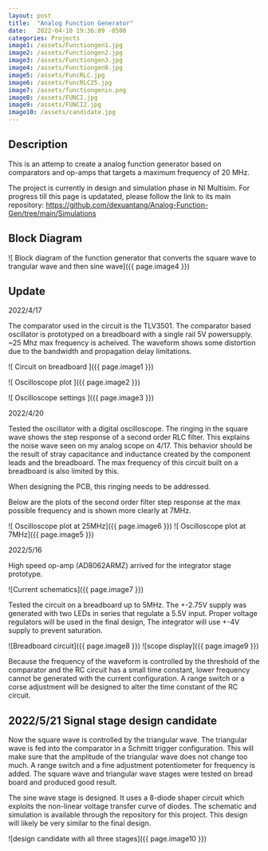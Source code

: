 ```yaml
---
layout: post
title:  "Analog Function Generator"
date:   2022-04-10 19:36:09 -0500
categories: Projects
image1: /assets/Functiongen1.jpg
image2: /assets/Functiongen2.jpg
image3: /assets/Functiongen3.jpg
image4: /assets/Functiongen0.jpg
image5: /assets/FuncRLC.jpg
image6: /assets/FuncRLC25.jpg
image7: /assets/functiongenin.png
image8: /assets/FUNCI.jpg
image9: /assets/FUNCI2.jpg
image10: /assets/candidate.jpg
---
```


## Description
This is an attemp to create a analog function generator based on comparators and op-amps that targets a maximum frequency of 20 MHz.

The project is currently in design and simulation phase in NI Multisim. For progress till this page is updatated, please follow the link to its main repository: 
https://github.com/dexuantang/Analog-Function-Gen/tree/main/Simulations

## Block Diagram

![ Block diagram of the function generator that converts the square wave to trangular wave and then sine wave]({{ page.image4 }})


## Update
2022/4/17

The comparator used in the circuit is the TLV3501.
The comparator based oscillator is prototyped on a breadboard with a single rail 5V powersupply. ~25 Mhz max frequency is acheived. The waveform shows some distortion due to the bandwidth and propagation delay limitations.

![ Circuit on breadboard ]({{ page.image1 }})

![ Oscilloscope plot ]({{ page.image2 }})

![ Oscilloscope settings ]({{ page.image3 }})

2022/4/20

Tested the oscillator with a digital oscilloscope. The ringing in the square wave shows the step response of a second order RLC filter. This explains the noise wave seen on my analog scope on 4/17. This behavior should be the result of stray capacitance and inductance created by the component leads and the breadboard. The max frequency of this circuit built on a breadboard is also limited by this.

When designing the PCB, this ringing needs to be addressed.

Below are the plots of the second order filter step response at the max possible frequency and is shown more clearly at 7MHz.


![ Oscilloscope plot at 25MHz]({{ page.image6 }})
![ Oscilloscope plot at 7MHz]({{ page.image5 }})

2022/5/16

High speed op-amp (AD8062ARMZ) arrived for the integrator stage prototype.

![Current schematics]({{ page.image7 }})

Tested the circuit on a breadboard up to 5MHz. The +-2.75V supply was generated with two LEDs in series that regulate a 5.5V input. Proper voltage regulators will be used in the final design, The integrator will use +-4V supply to prevent saturation.

![Breadboard circuit]({{ page.image8 }})
![scope display]({{ page.image9 }})

Because the frequency of the waveform is controlled by the threshold of the comparator and the RC circuit has a small time constant, lower frequency cannot be generated with the current configuration. A range switch or a corse adjustment will be designed to alter the time constant of the RC circuit.

## 2022/5/21 Signal stage design candidate

Now the square wave is controlled by the triangular wave. The triangular wave is fed into the comparator in a Schmitt trigger configuration. This will make sure that the amplitude of the triangular wave does not change too much. A range switch and a fine adjustment potentiometer for frequency is added. The square wave and triangular wave stages were tested on bread board and produced good result.

The sine wave stage is designed. It uses a 8-diode shaper circuit which exploits the non-linear voltage transfer curve of diodes. The schematic and simulation is available through the repository for this project. This design will likely be very similar to the final design.

![design candidate with all three stages]({{ page.image10 }})


